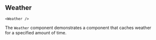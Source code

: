 ## Weather

    <Weather />

The `Weather` component demonstrates a component that caches weather for a specified amount of time.
